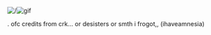 <img src="https://64.media.tumblr.com/8d8f16be5b43b1bbd1700ba714112f27/9c836d707a40cafe-cd/s540x810/2599d9bdf21446cd29b9f8416f14459d17e59d57.gifv" alt=/>![gif](https://github.com/user-attachments/259c84aa-3d8c-4223-a0bd-ae36b1bb5c0a)


. ofc credits from crk... or desisters or smth i frogot,, (ihaveamnesia)
